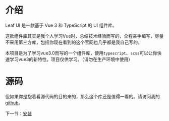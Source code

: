 # 介绍
Leaf UI 是一款基于 Vue 3 和 TypeScript 的 UI 组件库。

这款组件库其实是我个人学习Vue时，总结技术经验而写的，全程亲手编写，尽量不采用第三方库，包括你现在看到的这个官网也几乎都是我自己写的。

本项目是为了学习vue3.0而写的一个组件库，使用`typescript`、`scss`可以让你快速学习vue3的新特性。项目仅供学习。（请勿在生产环境中使用）

# 源码
但如果你是抱着看源代码的目的来的，那么这个库还是值得一看的。请访问我的[github](https://github.com/StevenYjj1995/leaf-ui)。

下一节：[安装](#/doc/install)
    